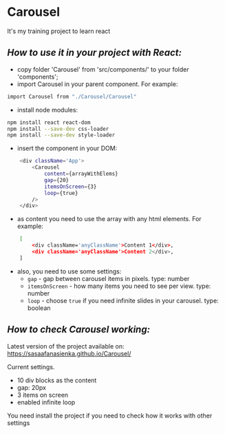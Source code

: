 # Carousel
It's my training project to learn react
## _How to use it in your project with React:_
- copy folder 'Carousel' from 'src/components/' to your folder 'components';
- import Carousel in your parent component. For example:
```sh
import Carousel from "./Carousel/Carousel"
```
- install node modules:
```sh
npm install react react-dom
npm install --save-dev css-loader
npm install --save-dev style-loader
```
- insert the component in your DOM:
```sh
    <div className='App'>
        <Carousel
            content={arrayWithElems}
            gap={20}
            itemsOnScreen={3}
            loop={true}
        />
    </div>
```
- as content you need to use the array with any html elements. For example:
```sh
    [
        <div className='anyClassName'>Content 1</div>,
        <div className='anyClassName'>Content 2</div>,
    ]
```
- also, you need to use some settings:
    - `gap` - gap between carousel items in pixels. type: number  
    - `itemsOnScreen` - how many items you need to see per view. type: number  
    - `loop` - choose `true` if you need infinite slides in your carousel. type: boolean  

## _How to check Carousel working:_

Latest version of the project available on:
https://sasaafanasienka.github.io/Carousel/

Current settings.
- 10 div blocks as the content
- gap: 20px
- 3 items on screen
- enabled infinite loop

You need install the project if you need to check how it works with other settings
